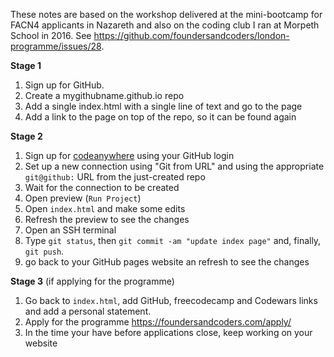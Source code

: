 These notes are based on the workshop delivered at the mini-bootcamp for FACN4 applicants in Nazareth and also on the coding club I ran at Morpeth School in 2016. See https://github.com/foundersandcoders/london-programme/issues/28.  

**Stage 1**
1. Sign up for GitHub.
1. Create a mygithubname.github.io repo
1. Add a single index.html with a single line of text and go to the page
1. Add a link to the page on top of the repo, so it can be found again 

**Stage 2**
1. Sign up for [codeanywhere](https://codeanywhere.com/editor/) using your GitHub login 
1. Set up a new connection using "Git from URL" and using the appropriate `git@github:` URL from the just-created repo
1. Wait for the connection to be created
1. Open preview (`Run Project`)
1. Open `index.html` and make some edits
1. Refresh the preview to see the changes
1. Open an SSH terminal
1. Type `git status`, then `git commit -am "update index page"` and, finally, `git push`.
1. go back to your GitHub pages website an refresh to see the changes

**Stage 3** (if applying for the programme)
1. Go back to `index.html`, add GitHub, freecodecamp and Codewars links and add a personal statement.
1. Apply for the programme https://foundersandcoders.com/apply/
1. In the time your have before applications close, keep working on your website
